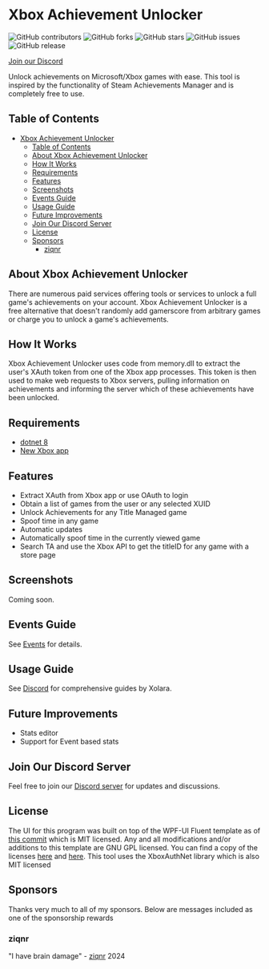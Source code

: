 # Xbox Achievement Unlocker

![GitHub contributors][contributors-badge]
![GitHub forks][forks-badge]
![GitHub stars][stars-badge]
![GitHub issues][issues-badge]
![GitHub release][release-badge]

[Join our Discord][discord-invite]

Unlock achievements on Microsoft/Xbox games with ease. This tool is inspired by the functionality of Steam Achievements Manager and is completely free to use.

## Table of Contents

- [Xbox Achievement Unlocker](#xbox-achievement-unlocker)
  - [Table of Contents](#table-of-contents)
  - [About Xbox Achievement Unlocker](#about-xbox-achievement-unlocker)
  - [How It Works](#how-it-works)
  - [Requirements](#requirements)
  - [Features](#features)
  - [Screenshots](#screenshots)
  - [Events Guide](#events-guide)
  - [Usage Guide](#usage-guide)
  - [Future Improvements](#future-improvements)
  - [Join Our Discord Server](#join-our-discord-server)
  - [License](#license)
  - [Sponsors](#sponsors)
    - [ziqnr](#ziqnr)

## About Xbox Achievement Unlocker

There are numerous paid services offering tools or services to unlock a full game's achievements on your account. Xbox Achievement Unlocker is a free alternative that doesn't randomly add gamerscore from arbitrary games or charge you to unlock a game's achievements.

## How It Works

Xbox Achievement Unlocker uses code from memory.dll to extract the user's XAuth token from one of the Xbox app processes. This token is then used to make web requests to Xbox servers, pulling information on achievements and informing the server which of these achievements have been unlocked.

## Requirements

- [dotnet 8](https://download.visualstudio.microsoft.com/download/pr/77284554-b8df-4697-9a9e-4c70a8b35f29/6763c16069d1ab8fa2bc506ef0767366/dotnet-runtime-8.0.5-win-x64.exe)
- [New Xbox app](https://apps.microsoft.com/store/detail/xbox/9MV0B5HZVK9Z)

## Features

- Extract XAuth from Xbox app or use OAuth to login
- Obtain a list of games from the user or any selected XUID
- Unlock Achievements for any Title Managed game
- Spoof time in any game
- Automatic updates
- Automatically spoof time in the currently viewed game
- Search TA and use the Xbox API to get the titleID for any game with a store page

## Screenshots

Coming soon.

## Events Guide

See [Events](./Doc/Events.md) for details.

## Usage Guide

See [Discord](https://discord.com/channels/1013602813093359657/1233193528553640017) for comprehensive guides by Xolara.

## Future Improvements

- Stats editor
- Support for Event based stats

## Join Our Discord Server

Feel free to join our [Discord server][discord-invite] for updates and discussions.

## License

The UI for this program was built on top of the WPF-UI Fluent template as of [this commit](https://github.com/lepoco/wpfui/tree/c8cd75f6f82414a52a94d2a55fe2a21dd5db83d7) which is MIT licensed. Any and all modifications and/or additions to this template are GNU GPL licensed. You can find a copy of the licenses [here][LICENSE] and [here][MIT-LICENSE].
This tool uses the XboxAuthNet library which is also MIT licensed

## Sponsors

Thanks very much to all of my sponsors. Below are messages included as one of the sponsorship rewards

### ziqnr

"I have brain damage" - [ziqnr](https://github.com/ziqnr) 2024


[contributors-badge]: https://img.shields.io/github/contributors/ItsLogic/Xbox-Achievement-Unlocker?style=for-the-badge
[contributors-url]: https://github.com/ItsLogic/Xbox-Achievement-Unlocker/graphs/contributors
[forks-badge]: https://img.shields.io/github/forks/ItsLogic/Xbox-Achievement-Unlocker?style=for-the-badge
[forks-url]: https://github.com/ItsLogic/Xbox-Achievement-Unlocker/network/members
[stars-badge]: https://img.shields.io/github/stars/ItsLogic/Xbox-Achievement-Unlocker?style=for-the-badge
[stars-url]: https://github.com/ItsLogic/Xbox-Achievement-Unlocker/stargazers
[issues-badge]: https://img.shields.io/github/issues/ItsLogic/Xbox-Achievement-Unlocker?style=for-the-badge
[issues-url]: https://github.com/ItsLogic/Xbox-Achievement-Unlocker/issues
[release-badge]: https://img.shields.io/github/v/release/ItsLogic/Xbox-Achievement-Unlocker?style=for-the-badge
[release-url]: https://github.com/ItsLogic/Xbox-Achievement-Unlocker/releases
[discord-id]: https://img.shields.io/discord/1013602813093359657?logo=discord&style=for-the-badge
[discord-invite]: https://discord.gg/ugDvSw7cns
[WPF-Commit]: https://github.com/lepoco/wpfui/tree/c8cd75f6f82414a52a94d2a55fe2a21dd5db83d7
[LICENSE]:LICENSE
[MIT-LICENSE]:LICENSE.MIT
